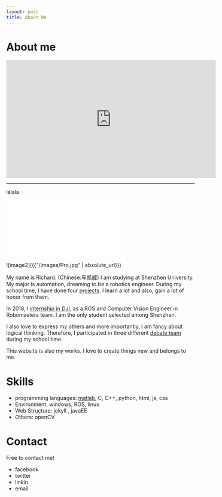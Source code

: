 ```yaml
---
layout: post
title: About Me
---
```


# About me


<iframe width="560" height="315" src="https://www.youtube.com/embed/iBt2aTjCNmI" frameborder="0" allow="accelerometer; autoplay; encrypted-media; gyroscope; picture-in-picture" allowfullscreen></iframe>


---

lalala
<iframe src="//player.bilibili.com/player.html?aid=50004995&cid=87885542&page=1" scrolling="no" frameborder="0"  framespacing="0" allowfullscreen="true"> </iframe>

![image2]({{"/images/Pro.jpg" | absolute_url}})

My name is Richard. (Chinese:车凯威) I am studying at Shenzhen University.
My major is automation, dreaming to be a robotics engineer.
During my school time, I have done four [projects](chekaiwei.github.io/projects). I learn a lot and also, gain a lot of honor from them.

In 2018, I [internship in DJI](chekaiwei.github.io/projects),  as a ROS and Computer Vision Engineer in Robomasters team. I am the only student selected among Shenzhen. 

I also love to express my others and more importantly, I am fancy about logical thinking.  Therefore, I participated in three different [debate team](chekaiwei.github.io/life-at-university) during my school time. 

This website is also my works. I love to create things new and belongs to me. 


# Skills
* programming languages: [matlab](https://github.com/CheKaiWei/Cluster-Robot), C, C++, python, html, js, css
* Environment: windows, ROS, linux
* Web Structure: jekyll , javaEE
* Others: openCV

# Contact
Free to contact me!
* facebook
* twitter
* linkin
* email



